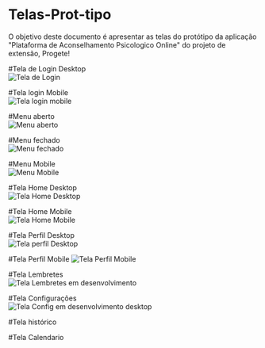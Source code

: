 # Telas-Prot-tipo
O objetivo deste documento é apresentar as telas do protótipo da aplicação "Plataforma de Aconselhamento Psicologico Online" do projeto de extensão, Progete!


#Tela de Login Desktop  
![Tela de Login](https://user-images.githubusercontent.com/32306887/84700410-7b936a80-af29-11ea-93e9-219b656a24dc.PNG)


#Tela login Mobile  
![Tela login mobile](https://user-images.githubusercontent.com/32306887/84700848-4c312d80-af2a-11ea-8727-33fe82ed14d1.PNG)


#Menu aberto  
![Menu aberto](https://user-images.githubusercontent.com/32306887/84700998-8ac6e800-af2a-11ea-8935-0dbfee516f9f.PNG)


#Menu fechado  
![Menu fechado](https://user-images.githubusercontent.com/32306887/84701016-91edf600-af2a-11ea-9c23-abc66ebc8697.PNG)


#Menu Mobile  
![Menu Mobile](https://user-images.githubusercontent.com/32306887/84701036-99150400-af2a-11ea-8606-9239884e87ba.PNG)


#Tela Home Desktop  
![Tela Home Desktop](https://user-images.githubusercontent.com/32306887/84706856-17c26f00-af34-11ea-9166-d62e2d9efef8.PNG)


#Tela Home Mobile  
![Tela Home Mobile](https://user-images.githubusercontent.com/32306887/84706877-201aaa00-af34-11ea-94a8-8d5874c57fce.PNG)


#Tela Perfil Desktop  
![Tela perfil Desktop](https://user-images.githubusercontent.com/32306887/84706901-2c9f0280-af34-11ea-9236-3d713ad5f2fc.PNG)


#Tela Perfil Mobile
![Tela Perfil Mobile](https://user-images.githubusercontent.com/32306887/84706979-4a6c6780-af34-11ea-8af6-79ee8184558a.PNG)


#Tela Lembretes  
![Tela Lembretes em desenvolvimento](https://user-images.githubusercontent.com/32306887/84707004-535d3900-af34-11ea-9498-a818ab5f5142.PNG)


#Tela Configurações  
![Tela Config em desenvolvimento desktop](https://user-images.githubusercontent.com/32306887/84707032-5c4e0a80-af34-11ea-8429-406c234cd9e3.PNG)


#Tela histórico

#Tela Calendario

